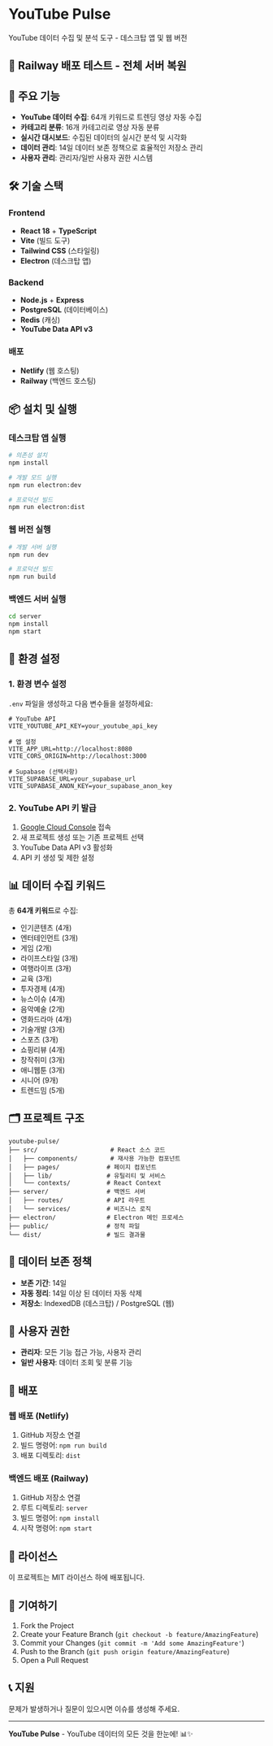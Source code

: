 # YouTube Pulse

YouTube 데이터 수집 및 분석 도구 - 데스크탑 앱 및 웹 버전

## 🚀 Railway 배포 테스트 - 전체 서버 복원

## 🚀 주요 기능

- **YouTube 데이터 수집**: 64개 키워드로 트렌딩 영상 자동 수집
- **카테고리 분류**: 16개 카테고리로 영상 자동 분류
- **실시간 대시보드**: 수집된 데이터의 실시간 분석 및 시각화
- **데이터 관리**: 14일 데이터 보존 정책으로 효율적인 저장소 관리
- **사용자 관리**: 관리자/일반 사용자 권한 시스템

## 🛠️ 기술 스택

### Frontend
- **React 18** + **TypeScript**
- **Vite** (빌드 도구)
- **Tailwind CSS** (스타일링)
- **Electron** (데스크탑 앱)

### Backend
- **Node.js** + **Express**
- **PostgreSQL** (데이터베이스)
- **Redis** (캐싱)
- **YouTube Data API v3**

### 배포
- **Netlify** (웹 호스팅)
- **Railway** (백엔드 호스팅)

## 📦 설치 및 실행

### 데스크탑 앱 실행
```bash
# 의존성 설치
npm install

# 개발 모드 실행
npm run electron:dev

# 프로덕션 빌드
npm run electron:dist
```

### 웹 버전 실행
```bash
# 개발 서버 실행
npm run dev

# 프로덕션 빌드
npm run build
```

### 백엔드 서버 실행
```bash
cd server
npm install
npm start
```

## 🔧 환경 설정

### 1. 환경 변수 설정
`.env` 파일을 생성하고 다음 변수들을 설정하세요:

```env
# YouTube API
VITE_YOUTUBE_API_KEY=your_youtube_api_key

# 앱 설정
VITE_APP_URL=http://localhost:8080
VITE_CORS_ORIGIN=http://localhost:3000

# Supabase (선택사항)
VITE_SUPABASE_URL=your_supabase_url
VITE_SUPABASE_ANON_KEY=your_supabase_anon_key
```

### 2. YouTube API 키 발급
1. [Google Cloud Console](https://console.cloud.google.com/) 접속
2. 새 프로젝트 생성 또는 기존 프로젝트 선택
3. YouTube Data API v3 활성화
4. API 키 생성 및 제한 설정

## 📊 데이터 수집 키워드

총 **64개 키워드**로 수집:
- 인기콘텐츠 (4개)
- 엔터테인먼트 (3개)
- 게임 (2개)
- 라이프스타일 (3개)
- 여행라이프 (3개)
- 교육 (3개)
- 투자경제 (4개)
- 뉴스이슈 (4개)
- 음악예술 (2개)
- 영화드라마 (4개)
- 기술개발 (3개)
- 스포츠 (3개)
- 쇼핑리뷰 (4개)
- 창작취미 (3개)
- 애니웹툰 (3개)
- 시니어 (9개)
- 트렌드밈 (5개)

## 🗂️ 프로젝트 구조

```
youtube-pulse/
├── src/                    # React 소스 코드
│   ├── components/         # 재사용 가능한 컴포넌트
│   ├── pages/             # 페이지 컴포넌트
│   ├── lib/               # 유틸리티 및 서비스
│   └── contexts/          # React Context
├── server/                # 백엔드 서버
│   ├── routes/            # API 라우트
│   └── services/          # 비즈니스 로직
├── electron/              # Electron 메인 프로세스
├── public/                # 정적 파일
└── dist/                  # 빌드 결과물
```

## 🔄 데이터 보존 정책

- **보존 기간**: 14일
- **자동 정리**: 14일 이상 된 데이터 자동 삭제
- **저장소**: IndexedDB (데스크탑) / PostgreSQL (웹)

## 👥 사용자 권한

- **관리자**: 모든 기능 접근 가능, 사용자 관리
- **일반 사용자**: 데이터 조회 및 분류 기능

## 🚀 배포

### 웹 배포 (Netlify)
1. GitHub 저장소 연결
2. 빌드 명령어: `npm run build`
3. 배포 디렉토리: `dist`

### 백엔드 배포 (Railway)
1. GitHub 저장소 연결
2. 루트 디렉토리: `server`
3. 빌드 명령어: `npm install`
4. 시작 명령어: `npm start`

## 📄 라이선스

이 프로젝트는 MIT 라이선스 하에 배포됩니다.

## 🤝 기여하기

1. Fork the Project
2. Create your Feature Branch (`git checkout -b feature/AmazingFeature`)
3. Commit your Changes (`git commit -m 'Add some AmazingFeature'`)
4. Push to the Branch (`git push origin feature/AmazingFeature`)
5. Open a Pull Request

## 📞 지원

문제가 발생하거나 질문이 있으시면 이슈를 생성해 주세요.

---

**YouTube Pulse** - YouTube 데이터의 모든 것을 한눈에! 📊✨